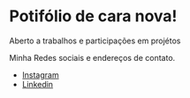 <H1>Potifólio de cara nova!</H1>
<p>Aberto a trabalhos e participações em projétos</p>
Minha Redes sociais e endereços de contato.
<ul>
<li><a href='https://www.instagram.com/lucas_torresin/'>Instagram</a></li>
<li><a href='https://www.linkedin.com/in/lucas-torresin-0052b9207/'>Linkedin</a></li>
</ul>

